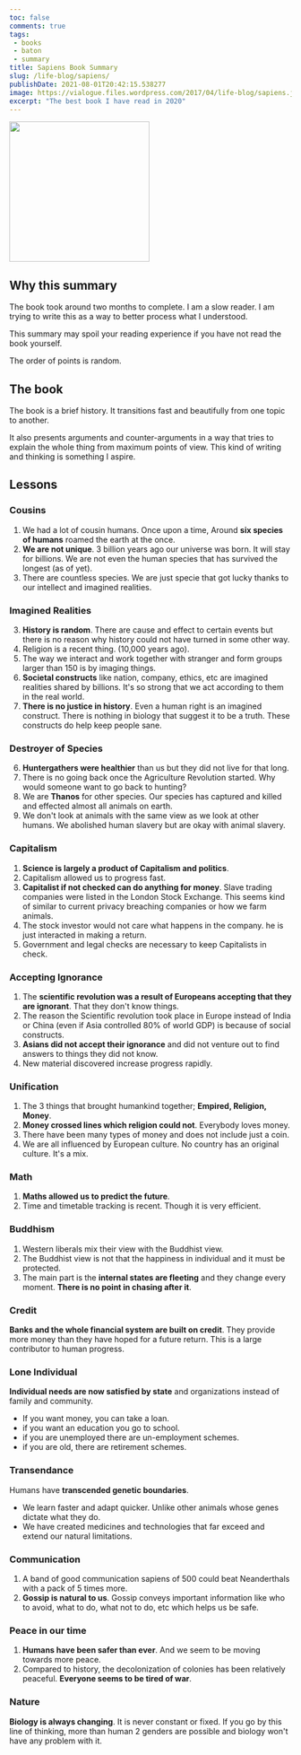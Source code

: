 ```yaml
---
toc: false
comments: true
tags:
 - books
 - baton
 - summary
title: Sapiens Book Summary
slug: /life-blog/sapiens/
publishDate: 2021-08-01T20:42:15.538277
image: https://vialogue.files.wordpress.com/2017/04/life-blog/sapiens.jpg
excerpt: "The best book I have read in 2020"
---
```

<img src="https://vialogue.files.wordpress.com/2017/04/life-blog/sapiens.jpg" alt="" style=" width: 250px;">

## Why this summary

The book took around two months to complete. I am a slow reader. I am trying to write this as a way to better process what I understood.

This summary may spoil your reading experience if you have not read the book yourself.

The order of points is random.

## The book

The book is a brief history. It transitions fast and beautifully from one topic to another.

It also presents arguments and counter-arguments in a way that tries to explain the whole thing from maximum points of view. This kind of writing and thinking is something I aspire.

## Lessons

### Cousins

1. We had a lot of cousin humans. Once upon a time, Around **six species of humans** roamed the earth at the once.
1. **We are not unique**. 3 billion years ago our universe was born. It will stay for billions. We are not even the human species that has survived the longest (as of yet).
2. There are countless species. We are just specie that got lucky thanks to our intellect and imagined realities.

### Imagined Realities

3. **History is random**. There are cause and effect to certain events but there is no reason why history could not have turned in some other way.
4. Religion is a recent thing. (10,000 years ago).
7. The way we interact and work together with stranger and form groups larger than 150 is by imaging things.
5. **Societal constructs** like nation, company, ethics, etc are imagined realities shared by billions. It's so strong that we act according to them in the real world.
6. **There is no justice in history**. Even a human right is an imagined construct. There is nothing in biology that suggest it to be a truth. These constructs do help keep people sane.

### Destroyer of Species

6. **Huntergathers were healthier** than us but they did not live for that long.
7. There is no going back once the Agriculture Revolution started. Why would someone want to go back to hunting?
8. We are **Thanos** for other species. Our species has captured and killed and effected almost all animals on earth.
9. We don't look at animals with the same view as we look at other humans. We abolished human slavery but are okay with animal slavery.

### Capitalism

1. **Science is largely a product of Capitalism and politics**.
2. Capitalism allowed us to progress fast.
3. **Capitalist if not checked can do anything for money**. Slave trading companies were listed in the London Stock Exchange. This seems kind of similar to current privacy breaching companies or how we farm animals.
4. The stock investor would not care what happens in the company. he is just interacted in making a return.
5. Government and legal checks are necessary to keep Capitalists in check.

### Accepting Ignorance

1. The **scientific revolution was a result of Europeans accepting that they are ignorant**. That they don't know things.
1. The reason the Scientific revolution took place in Europe instead of India or China (even if Asia controlled 80% of world GDP) is because of social constructs.
2. **Asians did not accept their ignorance** and did not venture out to find answers to things they did not know.
3. New material discovered increase progress rapidly.

### Unification

1. The 3 things that brought humankind together; **Empired, Religion, Money**.
2. **Money crossed lines which religion could not**. Everybody loves money.
3. There have been many types of money and does not include just a coin.
4. We are all influenced by European culture. No country has an original culture. It's a mix.

### Math

1. **Maths allowed us to predict the future**.
2. Time and timetable tracking is recent. Though it is very efficient.

### Buddhism

1. Western liberals mix their view with the Buddhist view.
2. The Buddhist view is not that the happiness in individual and it must be protected.
3. The main part is the **internal states are fleeting** and they change every moment. **There is no point in chasing after it**.

### Credit

**Banks and the whole financial system are built on credit**. They provide more money than they have hoped for a future return. This is a large contributor to human progress.

### Lone Individual

**Individual needs are now satisfied by state** and organizations instead of family and community.

- If you want money, you can take a loan.
- if you want an education you go to school.
- if you are unemployed there are un-employment schemes.
- if you are old, there are retirement schemes.

### Transendance

Humans have **transcended genetic boundaries**.

- We learn faster and adapt quicker. Unlike other animals whose genes dictate what they do.
- We have created medicines and technologies that far exceed and extend our natural limitations.

### Communication

1. A band of good communication sapiens of 500 could beat Neanderthals with a pack of 5 times more.
2. **Gossip is natural to us**. Gossip conveys important information like who to avoid, what to do, what not to do, etc which helps us be safe.

### Peace in our time

1. **Humans have been safer than ever**. And we seem to be moving towards more peace.
2. Compared to history, the decolonization of colonies has been relatively peaceful. **Everyone seems to be tired of war**.

### Nature

**Biology is always changing**. It is never constant or fixed. If you go by this line of thinking, more than human 2 genders are possible and biology won't have any problem with it.
